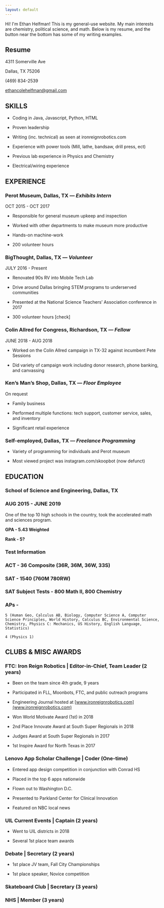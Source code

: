```yaml
---
layout: default
---
```


Hi! I'm Ethan Helfman! This is my general-use website. My main interests are chemistry, political science, and math. Below is my resume, and the button near the bottom has some of my writing examples.

## Resume
4311 Somerville Ave

Dallas, TX 75206

(469) 834-2539

<a href="mailto:ethancolehelfman@gmail.com">ethancolehelfman@gmail.com</a>

## SKILLS

* Coding in Java, Javascript, Python, HTML

* Proven leadership

* Writing (inc. technical) as seen at ironreignrobotics.com

* Experience with power tools (Mill, lathe, bandsaw, drill press, ect)

* Previous lab experience in Physics and Chemistry

* Electrical/wiring experience

## EXPERIENCE

### Perot Museum, Dallas, TX *— Exhibits Intern*

OCT 2015 - OCT 2017

* Responsible for general museum upkeep and inspection

* Worked with other departments to make museum more productive

* Hands-on machine-work 

* 200 volunteer hours

### BigThought, Dallas, TX *— Volunteer*

JULY 2016 - Present

* Renovated 90s RV into Mobile Tech Lab

* Drive around Dallas bringing STEM programs to underserved communities 

* Presented at the National Science Teachers’ Association conference in 2017

* 300 volunteer hours [check]

### Colin Allred for Congress, Richardson, TX *— Fellow*

JUNE 2018 - AUG 2018

* Worked on the Colin Allred campaign in TX-32 against incumbent Pete Sessions

* Did variety of campaign work including donor research, phone banking, and canvassing

### Ken’s Man’s Shop, Dallas, TX *— Floor Employee*

On request

* Family business

* Performed multiple functions: tech support, customer service, sales, and inventory

* Significant retail experience

### Self-employed, Dallas, TX *— Freelance Programming*

* Variety of programming for individuals and Perot museum

* Most viewed project was instagram.com/skoopbot (now defunct)

## EDUCATION

### School of Science and Engineering, Dallas, TX

### AUG 2015 - JUNE 2019

One of the top 10 high schools in the country, took the accelerated math and sciences program. 

**GPA - 5.43 Weighted**

**Rank - 5?**

### Test Information

### ACT - 36 Composite (36R, 36M, 36W, 33S)

### SAT - 1540 (760M 780RW)

### SAT Subject Tests - 800 Math II, 800 Chemistry

### APs - 

	5 (Human Geo, Calculus AB, Biology, Computer Science A, Computer Science Principles, World History, Calculus BC, Environmental Science, Chemistry, Physics C: Mechanics, US History, English Language, Statistics)

  	4 (Physics 1)

## CLUBS & MISC AWARDS

### FTC: Iron Reign Robotics | Editor-in-Chief, Team Leader (2 years)

* Been on the team since 4th grade, 9 years

* Participated in FLL, Moonbots, FTC, and public outreach programs

* Engineering Journal hosted at [www.ironreignrobotics.com](www.ironreignrobotics.com)

* Won World Motivate Award (1st) in 2018

* 2nd Place Innovate Award at South Super Regionals in 2018

* Judges Award at South Super Regionals in 2017

* 1st Inspire Award for North Texas in 2017

### Lenovo App Scholar Challenge | Coder (One-time)

* Entered app design competition in conjunction with Conrad HS

* Placed in the top 6 apps nationwide

* Flown out to Washington D.C.

* Presented to Parkland Center for Clinical Innovation

* Featured on NBC local news

### UIL Current Events | Captain (2 years)

* Went to UIL districts in 2018

* Several 1st place team awards

### Debate | Secretary (2 years)

* 1st place JV team, Fall City Championships

* 1st place speaker, Novice competition

### Skateboard Club | Secretary (3 years)

### NHS | Member (3 years)
